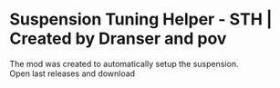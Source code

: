# Suspension Tuning Helper - STH | Created by Dranser and pov
The mod was created to automatically setup the suspension.  
Open last releases and download
